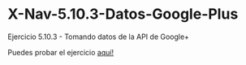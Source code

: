 # X-Nav-5.10.3-Datos-Google-Plus
Ejercicio 5.10.3 - Tomando datos de la API de Google+
<p>Puedes probar el ejercicio <a href="http://reysam93.github.io/X-Nav-5.10.3-Datos-Google-Plus/googleplus-activities.html">aquí!</a></p>
